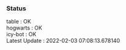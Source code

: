 ### Status


table : OK  
hogwarts : OK  
icy-bot : OK  
Latest Update : 2022-02-03 07:08:13.678140
